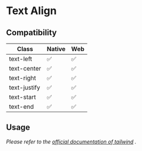 # Text Align

## Compatibility

| Class        | Native | Web |
| ------------ | ------ | --- |
| text-left    | ✅     | ✅  |
| text-center  | ✅     | ✅  |
| text-right   | ✅     | ✅  |
| text-justify | ✅     | ✅  |
| text-start | ✅     | ✅  |
| text-end | ✅     | ✅  |

## Usage

_Please refer to the [official documentation of tailwind](https://tailwindcss.com/docs/text-align) ._
